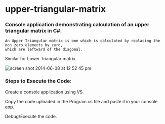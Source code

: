 # upper-triangular-matrix
### Console application demonstrating calculation of an upper triangular matrix in C#.

```
An Upper Triangular matrix is one which is calculated by replacing the non zero elements by zero, 
which are leftward of the diagonal.
```

Similar for Lower Triangular matrix.

![screen shot 2014-06-08 at 12 52 45 pm](https://user-images.githubusercontent.com/13487972/41286965-dee30068-6e5e-11e8-8403-e0599c01f77b.png)

### Steps to Execute the Code:

Create a console application using VS.

Copy the code uploaded in the Program.cs file and paste it in your console app.

Debug/Execute the code.
